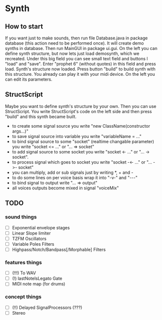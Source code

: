 # Synth
## How to start
If you want just to make sounds, then run file Database.java in package database (this action need to be performed once). It will create demo synths in database. Then run MainGUI in package ui.gui.
On the left you can define synth structure, but now lets just load demosynth, which we recreated. Under this big field you can see small text field and buttons l "load" and "save". Enter "prophet 6" (without quotes) in this field and press load. Synth's structure now loaded. Press button "build" to build synth with this structure. You already can play it with your midi device. On the left you can edit its parameters.
## StructScript
Maybe you want to define synth's structure by your own. Then you can use StructScript. You write StructScript's code on the left side and then press "build" and this synth became built.
- to create some signal source you write "new ClassName(constructor args...)"
- to save signal source into variable you write "variableName = ..."
- to bind signal source to some "socket" (realtime changable parameter) you write "socket <= ..." or "... => socket"
- to add signal source to some socket you write "socket <- ..." or "... -> socket".
- to process signal which goes to socket you write "socket -<- ..." or "... ->- socket"
- you can multiply, add or sub signals just by writing *, + and -
- to do some lines on per voice basis wrap it into "-v-" and "---"
- to bind signal to output write "... => output"
- all voices outputs become mixed in signal "voiceMix"

## TODO
### sound things
- [ ] Exponential envelope stages
- [ ] Linear Slope limiter
- [ ] TZFM Oscillators
- [ ] Variable Poles Filters
- [ ] Highpass/Notch/Bandpass\[/Morphable] Filters
### features things
- [ ] (!!!) To WAV
- [ ] (!) lastNoteIsLegato Gate
- [ ] MIDI note map (for drums)
### concept things
- [ ] (!!) Delayed SignalProcessors (???)
- [ ] Stereo
